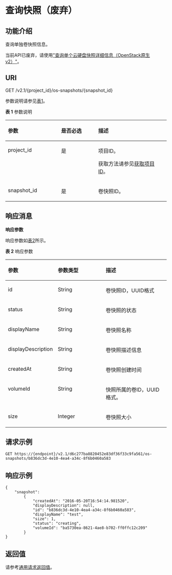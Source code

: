 # 查询快照（废弃）<a name="ZH-CN_TOPIC_0065817726"></a>

## 功能介绍<a name="zh-cn_topic_0057973216_section42686800"></a>

查询单独卷快照信息。

当前API已废弃，请使用["查询单个云硬盘快照详细信息（OpenStack原生 v2）"](https://support.huaweicloud.com/api-evs/evs_04_2098.html)。

## URI<a name="zh-cn_topic_0057973216_section48636880"></a>

GET /v2.1/\{project\_id\}/os-snapshots/\{snapshot\_id\}

参数说明请参见[表1](#zh-cn_topic_0057973216_table2814978410562)。

**表 1**  参数说明

<a name="zh-cn_topic_0057973216_table2814978410562"></a>
<table><thead align="left"><tr id="zh-cn_topic_0057973216_row4149654710562"><th class="cellrowborder" valign="top" width="33%" id="mcps1.2.4.1.1"><p id="p5187119"><a name="p5187119"></a><a name="p5187119"></a>参数</p>
</th>
<th class="cellrowborder" valign="top" width="23%" id="mcps1.2.4.1.2"><p id="p17503500"><a name="p17503500"></a><a name="p17503500"></a>是否必选</p>
</th>
<th class="cellrowborder" valign="top" width="44%" id="mcps1.2.4.1.3"><p id="p8497414"><a name="p8497414"></a><a name="p8497414"></a>描述</p>
</th>
</tr>
</thead>
<tbody><tr id="zh-cn_topic_0057973216_row3491217610562"><td class="cellrowborder" valign="top" width="33%" headers="mcps1.2.4.1.1 "><p id="zh-cn_topic_0057973216_p931403110562"><a name="zh-cn_topic_0057973216_p931403110562"></a><a name="zh-cn_topic_0057973216_p931403110562"></a>project_id</p>
</td>
<td class="cellrowborder" valign="top" width="23%" headers="mcps1.2.4.1.2 "><p id="zh-cn_topic_0057973216_p1623904210562"><a name="zh-cn_topic_0057973216_p1623904210562"></a><a name="zh-cn_topic_0057973216_p1623904210562"></a>是</p>
</td>
<td class="cellrowborder" valign="top" width="44%" headers="mcps1.2.4.1.3 "><p id="p37593705"><a name="p37593705"></a><a name="p37593705"></a>项目ID。</p>
<p id="p1180512217438"><a name="p1180512217438"></a><a name="p1180512217438"></a>获取方法请参见<a href="获取项目ID.md">获取项目ID</a>。</p>
</td>
</tr>
<tr id="zh-cn_topic_0057973216_row666163512618"><td class="cellrowborder" valign="top" width="33%" headers="mcps1.2.4.1.1 "><p id="zh-cn_topic_0057973216_p266153518267"><a name="zh-cn_topic_0057973216_p266153518267"></a><a name="zh-cn_topic_0057973216_p266153518267"></a>snapshot_id</p>
</td>
<td class="cellrowborder" valign="top" width="23%" headers="mcps1.2.4.1.2 "><p id="zh-cn_topic_0057973216_p66611935112613"><a name="zh-cn_topic_0057973216_p66611935112613"></a><a name="zh-cn_topic_0057973216_p66611935112613"></a>是</p>
</td>
<td class="cellrowborder" valign="top" width="44%" headers="mcps1.2.4.1.3 "><p id="zh-cn_topic_0057973216_p18691901277"><a name="zh-cn_topic_0057973216_p18691901277"></a><a name="zh-cn_topic_0057973216_p18691901277"></a>卷快照ID。</p>
</td>
</tr>
</tbody>
</table>

## 响应消息<a name="zh-cn_topic_0057973216_section22805648"></a>

**响应参数**

响应参数如[表2](#zh-cn_topic_0057973216_table30138413)所示。

**表 2**  响应参数

<a name="zh-cn_topic_0057973216_table30138413"></a>
<table><thead align="left"><tr id="zh-cn_topic_0057973216_row48088059"><th class="cellrowborder" valign="top" width="30.023002300230022%" id="mcps1.2.4.1.1"><p id="zh-cn_topic_0057972670_p57733603"><a name="zh-cn_topic_0057972670_p57733603"></a><a name="zh-cn_topic_0057972670_p57733603"></a>参数</p>
</th>
<th class="cellrowborder" valign="top" width="30.023002300230022%" id="mcps1.2.4.1.2"><p id="zh-cn_topic_0057972670_p45910260"><a name="zh-cn_topic_0057972670_p45910260"></a><a name="zh-cn_topic_0057972670_p45910260"></a>参数类型</p>
</th>
<th class="cellrowborder" valign="top" width="39.953995399539956%" id="mcps1.2.4.1.3"><p id="zh-cn_topic_0057972670_p32634650"><a name="zh-cn_topic_0057972670_p32634650"></a><a name="zh-cn_topic_0057972670_p32634650"></a>描述</p>
</th>
</tr>
</thead>
<tbody><tr id="zh-cn_topic_0057973216_row35331722"><td class="cellrowborder" valign="top" width="30.023002300230022%" headers="mcps1.2.4.1.1 "><p id="zh-cn_topic_0057973216_p43297228"><a name="zh-cn_topic_0057973216_p43297228"></a><a name="zh-cn_topic_0057973216_p43297228"></a>id</p>
</td>
<td class="cellrowborder" valign="top" width="30.023002300230022%" headers="mcps1.2.4.1.2 "><p id="zh-cn_topic_0057973216_p17414566"><a name="zh-cn_topic_0057973216_p17414566"></a><a name="zh-cn_topic_0057973216_p17414566"></a>String</p>
</td>
<td class="cellrowborder" valign="top" width="39.953995399539956%" headers="mcps1.2.4.1.3 "><p id="zh-cn_topic_0057973216_p37685829"><a name="zh-cn_topic_0057973216_p37685829"></a><a name="zh-cn_topic_0057973216_p37685829"></a>卷快照ID，UUID格式</p>
</td>
</tr>
<tr id="zh-cn_topic_0057973216_row3628141"><td class="cellrowborder" valign="top" width="30.023002300230022%" headers="mcps1.2.4.1.1 "><p id="zh-cn_topic_0057973216_p25444000"><a name="zh-cn_topic_0057973216_p25444000"></a><a name="zh-cn_topic_0057973216_p25444000"></a>status</p>
</td>
<td class="cellrowborder" valign="top" width="30.023002300230022%" headers="mcps1.2.4.1.2 "><p id="zh-cn_topic_0057973216_p47698128"><a name="zh-cn_topic_0057973216_p47698128"></a><a name="zh-cn_topic_0057973216_p47698128"></a>String</p>
</td>
<td class="cellrowborder" valign="top" width="39.953995399539956%" headers="mcps1.2.4.1.3 "><p id="zh-cn_topic_0057973216_p18786629"><a name="zh-cn_topic_0057973216_p18786629"></a><a name="zh-cn_topic_0057973216_p18786629"></a>卷快照的状态</p>
</td>
</tr>
<tr id="zh-cn_topic_0057973216_row34861933"><td class="cellrowborder" valign="top" width="30.023002300230022%" headers="mcps1.2.4.1.1 "><p id="zh-cn_topic_0057973216_p5244331"><a name="zh-cn_topic_0057973216_p5244331"></a><a name="zh-cn_topic_0057973216_p5244331"></a>displayName</p>
</td>
<td class="cellrowborder" valign="top" width="30.023002300230022%" headers="mcps1.2.4.1.2 "><p id="zh-cn_topic_0057973216_p22137706"><a name="zh-cn_topic_0057973216_p22137706"></a><a name="zh-cn_topic_0057973216_p22137706"></a>String</p>
</td>
<td class="cellrowborder" valign="top" width="39.953995399539956%" headers="mcps1.2.4.1.3 "><p id="zh-cn_topic_0057973216_p21913226"><a name="zh-cn_topic_0057973216_p21913226"></a><a name="zh-cn_topic_0057973216_p21913226"></a>卷快照名称</p>
</td>
</tr>
<tr id="zh-cn_topic_0057973216_row63001307"><td class="cellrowborder" valign="top" width="30.023002300230022%" headers="mcps1.2.4.1.1 "><p id="zh-cn_topic_0057973216_p2832271"><a name="zh-cn_topic_0057973216_p2832271"></a><a name="zh-cn_topic_0057973216_p2832271"></a>displayDescription</p>
</td>
<td class="cellrowborder" valign="top" width="30.023002300230022%" headers="mcps1.2.4.1.2 "><p id="zh-cn_topic_0057973216_p28087399"><a name="zh-cn_topic_0057973216_p28087399"></a><a name="zh-cn_topic_0057973216_p28087399"></a>String</p>
</td>
<td class="cellrowborder" valign="top" width="39.953995399539956%" headers="mcps1.2.4.1.3 "><p id="zh-cn_topic_0057973216_p488613"><a name="zh-cn_topic_0057973216_p488613"></a><a name="zh-cn_topic_0057973216_p488613"></a>卷快照描述信息</p>
</td>
</tr>
<tr id="zh-cn_topic_0057973216_row4397521"><td class="cellrowborder" valign="top" width="30.023002300230022%" headers="mcps1.2.4.1.1 "><p id="zh-cn_topic_0057973216_p20654900"><a name="zh-cn_topic_0057973216_p20654900"></a><a name="zh-cn_topic_0057973216_p20654900"></a>createdAt</p>
</td>
<td class="cellrowborder" valign="top" width="30.023002300230022%" headers="mcps1.2.4.1.2 "><p id="zh-cn_topic_0057973216_p62434175"><a name="zh-cn_topic_0057973216_p62434175"></a><a name="zh-cn_topic_0057973216_p62434175"></a>String</p>
</td>
<td class="cellrowborder" valign="top" width="39.953995399539956%" headers="mcps1.2.4.1.3 "><p id="zh-cn_topic_0057973216_p65228783"><a name="zh-cn_topic_0057973216_p65228783"></a><a name="zh-cn_topic_0057973216_p65228783"></a>卷快照创建时间</p>
</td>
</tr>
<tr id="zh-cn_topic_0057973216_row50188142"><td class="cellrowborder" valign="top" width="30.023002300230022%" headers="mcps1.2.4.1.1 "><p id="zh-cn_topic_0057973216_p38707722"><a name="zh-cn_topic_0057973216_p38707722"></a><a name="zh-cn_topic_0057973216_p38707722"></a>volumeId</p>
</td>
<td class="cellrowborder" valign="top" width="30.023002300230022%" headers="mcps1.2.4.1.2 "><p id="zh-cn_topic_0057973216_p48317811"><a name="zh-cn_topic_0057973216_p48317811"></a><a name="zh-cn_topic_0057973216_p48317811"></a>String</p>
</td>
<td class="cellrowborder" valign="top" width="39.953995399539956%" headers="mcps1.2.4.1.3 "><p id="zh-cn_topic_0057973216_p57997002"><a name="zh-cn_topic_0057973216_p57997002"></a><a name="zh-cn_topic_0057973216_p57997002"></a>快照所属的卷ID，UUID格式。</p>
</td>
</tr>
<tr id="zh-cn_topic_0057973216_row52210973"><td class="cellrowborder" valign="top" width="30.023002300230022%" headers="mcps1.2.4.1.1 "><p id="zh-cn_topic_0057973216_p1230412"><a name="zh-cn_topic_0057973216_p1230412"></a><a name="zh-cn_topic_0057973216_p1230412"></a>size</p>
</td>
<td class="cellrowborder" valign="top" width="30.023002300230022%" headers="mcps1.2.4.1.2 "><p id="zh-cn_topic_0057973216_p32554572"><a name="zh-cn_topic_0057973216_p32554572"></a><a name="zh-cn_topic_0057973216_p32554572"></a>Integer</p>
</td>
<td class="cellrowborder" valign="top" width="39.953995399539956%" headers="mcps1.2.4.1.3 "><p id="zh-cn_topic_0057973216_p50146270"><a name="zh-cn_topic_0057973216_p50146270"></a><a name="zh-cn_topic_0057973216_p50146270"></a>卷快照大小</p>
</td>
</tr>
</tbody>
</table>

## 请求示例<a name="zh-cn_topic_0057973216_section3924243"></a>

```
GET https://{endpoint}/v2.1/d6c277ba8820452e83df36f33c9fa561/os-snapshots/b836dc3d-4e10-4ea4-a34c-8f6b0460a583
```

## 响应示例<a name="section14837549565"></a>

```
{
    "snapshot": 
        {
            "createdAt": "2016-05-20T16:54:14.981520", 
            "displayDescription": null, 
            "id": "b836dc3d-4e10-4ea4-a34c-8f6b0460a583",  
            "displayName": "test", 
            "size": 1, 
            "status": "creating", 
            "volumeId": "ba5730ea-8621-4ae8-b702-ff0ffc12c209"
        }
}
```

## 返回值<a name="zh-cn_topic_0057973216_zh-cn_topic_0020212692_section22960139"></a>

请参考[通用请求返回值](通用请求返回值.md)。

